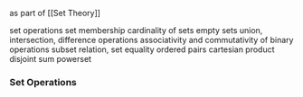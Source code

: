 as part of [[Set Theory]]

set operations
set membership
cardinality of sets
empty sets
union, intersection, difference operations
associativity and commutativity of binary operations
subset relation, set equality
ordered pairs
cartesian product
disjoint sum
powerset

### Set Operations



